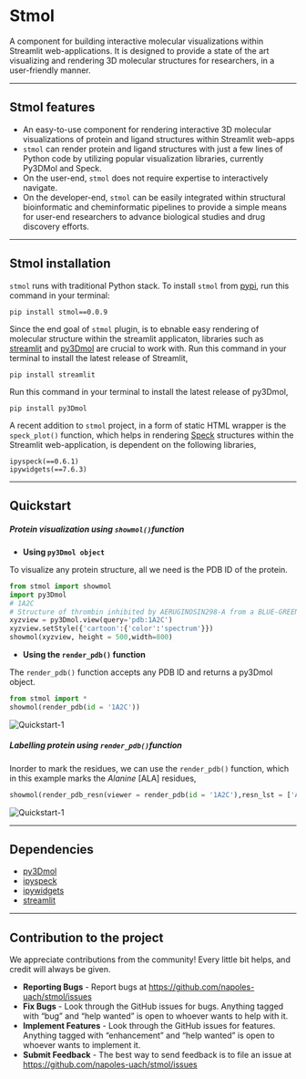 # Stmol
A component for building interactive molecular visualizations within Streamlit web-applications. It is designed to provide a state of the art visualizing and rendering 3D molecular structures for researchers, in a user-friendly manner.

------------------------------
## Stmol features 

- An easy-to-use component for rendering interactive 3D molecular visualizations of protein and ligand structures within Streamlit web-apps
- `stmol` can render protein and ligand structures with just a few lines of Python code by utilizing popular visualization libraries, currently Py3DMol and Speck. 
- On the user-end, `stmol` does not require expertise to interactively navigate. 
- On the developer-end, `stmol` can be easily integrated within structural bioinformatic and cheminformatic pipelines to provide a simple means for user-end researchers to advance biological studies and drug discovery efforts.
------------------------------

## Stmol installation

`stmol` runs with traditional Python stack.
To install `stmol` from [pypi](https://pypi.org/project/stmol/), run this command in your terminal:

``` console
pip install stmol==0.0.9
```

Since the end goal of `stmol` plugin, is to ebnable easy rendering of molecular structure within the streamlit applicaton, libraries such as 
[streamlit](https://github.com/streamlit/streamlit) and [py3Dmol](https://pypi.org/project/py3Dmol/) are crucial to work with. 
Run this command in your terminal to install the latest release of Streamlit,
``` console
pip install streamlit
```
Run this command in your terminal to install the latest release of py3Dmol,
``` console
pip install py3Dmol
```
A recent addition to `stmol` project, in a form of static HTML wrapper is the `speck_plot()` function, which helps in rendering [Speck](https://github.com/wwwtyro/speck) structures within the Streamlit web-application, is dependent on the following libraries, 
```console
ipyspeck(==0.6.1)
ipywidgets(==7.6.3)
```

-----------------

## Quickstart

##### Protein visualization using `showmol()`function 

- **Using `py3Dmol object`**

To visualize any protein structure, all we need is the PDB ID of the protein.
```python
from stmol import showmol
import py3Dmol
# 1A2C
# Structure of thrombin inhibited by AERUGINOSIN298-A from a BLUE-GREEN ALGA
xyzview = py3Dmol.view(query='pdb:1A2C') 
xyzview.setStyle({'cartoon':{'color':'spectrum'}})
showmol(xyzview, height = 500,width=800)
```
- **Using the `render_pdb()` function**

The `render_pdb()` function accepts any PDB ID and returns a py3Dmol object. 
```python
from stmol import *
showmol(render_pdb(id = '1A2C'))
```
![Quickstart-1](https://github.com/avrabyt/stmol/blob/master/Resources/Quickstart-1.png)

##### Labelling protein using `render_pdb()`function 
Inorder to mark the residues, we can use the `render_pdb()` function, which in this example marks the *Alanine* [ALA] residues,
```python
showmol(render_pdb_resn(viewer = render_pdb(id = '1A2C'),resn_lst = ['ALA',]))
```
![Quickstart-1](https://github.com/avrabyt/stmol/blob/master/Resources/Quickstart-1.png)

----------------
## Dependencies
- [py3Dmol](https://pypi.org/project/py3Dmol/) 
- [ipyspeck](https://pypi.org/project/ipyspeck/)
- [ipywidgets](https://github.com/jupyter-widgets/ipywidgets)
- [streamlit](https://github.com/streamlit/streamlit)
-----------------

## Contribution to the project
We appreciate contributions from the community! Every little bit helps, and credit will always be given. 
- **Reporting Bugs** - Report bugs at https://github.com/napoles-uach/stmol/issues
- **Fix Bugs** - Look through the GitHub issues for bugs. Anything tagged with “bug” and “help wanted” is open to whoever wants to help with it.
- **Implement Features** - Look through the GitHub issues for features. Anything tagged with “enhancement” and “help wanted” is open to whoever wants to implement it.
- **Submit Feedback** - The best way to send feedback is to file an issue at https://github.com/napoles-uach/stmol/issues

